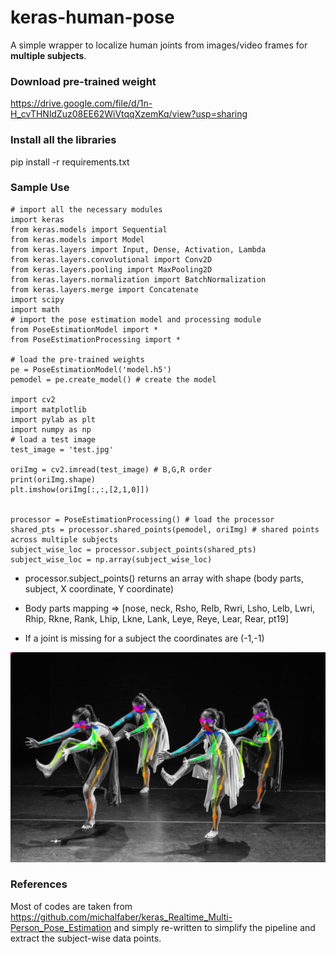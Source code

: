 # keras-human-pose

A simple wrapper to localize human joints from images/video frames for **multiple subjects**.

### Download pre-trained weight

https://drive.google.com/file/d/1n-H_cvTHNldZuz08EE62WiVtqqXzemKq/view?usp=sharing

### Install all the libraries

pip install -r requirements.txt

### Sample Use

```
# import all the necessary modules
import keras
from keras.models import Sequential
from keras.models import Model
from keras.layers import Input, Dense, Activation, Lambda
from keras.layers.convolutional import Conv2D
from keras.layers.pooling import MaxPooling2D
from keras.layers.normalization import BatchNormalization
from keras.layers.merge import Concatenate
import scipy
import math
# import the pose estimation model and processing module
from PoseEstimationModel import *
from PoseEstimationProcessing import *

# load the pre-trained weights
pe = PoseEstimationModel('model.h5') 
pemodel = pe.create_model() # create the model

import cv2
import matplotlib
import pylab as plt
import numpy as np
# load a test image
test_image = 'test.jpg'

oriImg = cv2.imread(test_image) # B,G,R order
print(oriImg.shape)
plt.imshow(oriImg[:,:,[2,1,0]])


processor = PoseEstimationProcessing() # load the processor
shared_pts = processor.shared_points(pemodel, oriImg) # shared points across multiple subjects
subject_wise_loc = processor.subject_points(shared_pts)
subject_wise_loc = np.array(subject_wise_loc)

```

* processor.subject_points() returns an array with shape (body parts, subject, X coordinate, Y coordinate)

* Body parts mapping => [nose, neck, Rsho, Relb, Rwri, Lsho, Lelb, Lwri, Rhip, Rkne, Rank, Lhip, Lkne, Lank, Leye, Reye, Lear, Rear, pt19]

* If a joint is missing for a subject the coordinates are (-1,-1)


<p align="center">
  <img src="out.png"/>
</p>

### References
Most of codes are taken from https://github.com/michalfaber/keras_Realtime_Multi-Person_Pose_Estimation and simply re-written to simplify the pipeline and extract the subject-wise data points.
